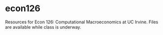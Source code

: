 # econ126
Resources for Econ 126: Computational Macroeconomics at UC Irvine. Files are available while class is underway.

